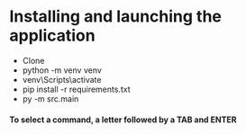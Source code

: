 
# Installing and launching the application

- Clone 
- python -m venv venv
- venv\Scripts\activate
- pip install -r requirements.txt
- py -m src.main

#### To select a command, a letter followed by a TAB and ENTER



